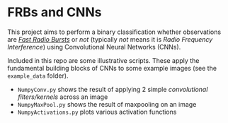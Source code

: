 # FRBs and CNNs

This project aims to perform a binary classification whether observations are [*Fast Radio Bursts*](https://arxiv.org/abs/1904.07947) or *not* (typically *not* means it is *Radio Frequency Interference*) using Convolutional Neural Networks (CNNs).

Included in this repo are some illustrative scripts. These apply the fundamental building blocks of CNNs to some example images (see the `example_data` folder).

- `NumpyConv.py` shows the result of applying 2 simple *convolutional filters/kernels* across an image
- `NumpyMaxPool.py` shows the result of maxpooling on an image
- `NumpyActivations.py` plots various activation functions